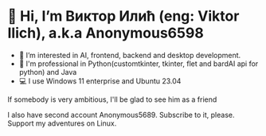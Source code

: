 # 👋 Hi, I’m Виктор Илић (eng: Viktor Ilich), a.k.a Anonymous6598
- 👀 I’m interested in AI, frontend, backend and desktop development.
- 🦾 I'm professional in Python(customtkinter, tkinter, flet and bardAI api for python) and Java
- 💻 I use Windows 11 enterprise and Ubuntu 23.04

If somebody is very ambitious, I'll be glad to see him as a friend

I also have second account Anonymous5689. Subscribe to it, please. Support my adventures on Linux.
